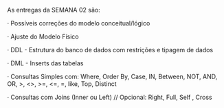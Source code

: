 As entregas da SEMANA 02 são:

· Possíveis correções do modelo conceitual/lógico

· Ajuste do Modelo Físico

· DDL - Estrutura do banco de dados com restrições e tipagem de dados

· DML - Inserts das tabelas

· Consultas Simples com: Where, Order By, Case, IN, Between, NOT, AND, OR, >, <>, >=, <=, =, like, Top, Distinct

· Consultas com Joins (Inner ou Left) // Opcional: Right, Full, Self , Cross
